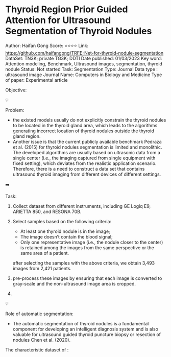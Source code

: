# Thyroid Region Prior Guided Attention for Ultrasound Segmentation of Thyroid Nodules

Author: Haifan Gong 
Score: ⭐️⭐️⭐️⭐️
Link:  https://github.com/haifangong/TRFE-Net-for-thyroid-nodule-segmentation
DataSet: TN3K; private TG3K; DDTI
Date published: 01/03/2023
Key word: Attention modeling, Benchmark, Ultrasound images, segmentation, thyroid nodule
Status: Not started
Task: Segmentation
Type: Journal
Data type : ultrasound image
Journal Name: Computers in Biology and Medicine
Type of paper: Experimental article

Objective:

<aside>
💡

Problem:

- the existed models usually do not explicitly constrain the thyroid nodules to be located in the thyroid gland area, which leads to the algorithms generating incorrect location of thyroid nodules outside the thyroid gland region.
- Another issue is that the current publicly available benchmark Pedraza et al. (2015) for thyroid nodules segmentation is limited and monolithic. The developed algorithms are usually based on ultrasonic data from a single center (i.e., the imaging captured from single equipment with fixed setting), which deviates from the realistic application scenario. Therefore, there is a need to construct a data set that contains ultrasound thyroid imaging from different devices of different settings.
</aside>

<aside>
➡️

Task:

1. Collect dataset from different instruments, including  GE Logiq E9, ARIETTA 850, and RESONA 70B.
2. Select samples based on the following criteria:
    - At least one thyroid nodule is in the image;
    - The image doesn’t contain the blood signal;
    - Only one representative image (i.e., the nodule closer to the center) is retained among the images from the same perspective or the same area of a patient.
    
    after selecting the samples with the above criteria, we obtain 3,493 images from 2,421 patients.
    
3. pre-process these images by ensuring that each image is converted to gray-scale and the non-ultrasound image area is cropped.
4. 
</aside>

<aside>
💡

Role of automatic segmentation:

- The automatic segmentation of thyroid nodules is a fundamental component for developing an intelligent diagnosis system and is also valuable for ultrasound guided thyroid puncture biopsy or resection of nodules Chen et al. (2020).
</aside>

The characteristic dataset of :